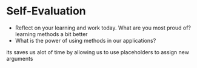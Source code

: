 # Self-Evaluation

- Reflect on your learning and work today. What are you most proud of?
learning methods a bit better
- What is the power of using methods in our applications?

its saves us alot of time by allowing us to use placeholders to assign new arguments